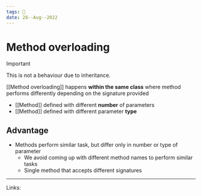 ```yaml
---
tags: 🌱
date: 28--Aug--2022
---
```


# Method overloading

>[!important]
>This is not a behaviour due to inheritance.

[[Method overloading]] happens **within the same class** where method performs differently depending on the signature provided
- [[Method]] defined with different **number** of parameters
- [[Method]] defined with different parameter **type**

## Advantage
- Methods perform similar task, but differ only in number or type of parameter
    - We avoid coming up with different method names to perform similar tasks
    - Single method that accepts different signatures

---
Links: 